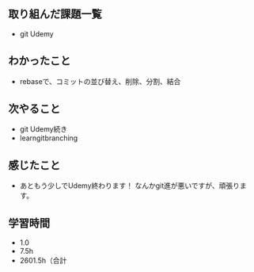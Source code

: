 ## 取り組んだ課題一覧
- git Udemy
## わかったこと
- rebaseで、コミットの並び替え、削除、分割、結合
## 次やること
- git Udemy続き
- learngitbranching
## 感じたこと
- あともう少しでUdemy終わります！
 なんかgit進が悪いですが、頑張ります。
## 学習時間
- 1.0
- 7.5h
- 2601.5h（合計